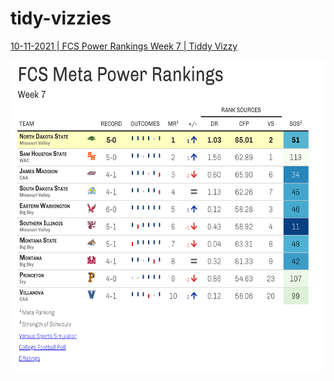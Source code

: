 # tidy-vizzies

[10-11-2021 | FCS Power Rankings Week 7 | Tiddy Vizzy](https://github.com/andrew-block/tidy-vizzies/blob/main/fcs_power_rankings/fcs_power_rankings.R) 

<p align="left">
<img src="https://raw.githubusercontent.com/andrew-block/tidy-vizzies/main/fcs_power_rankings/images/fcs_power_rankings_w7.png" width="600" height="500"/>
</p>


